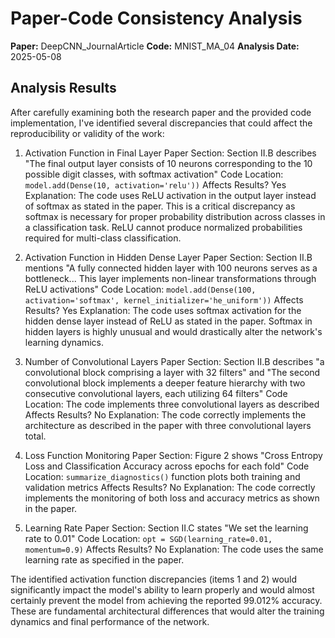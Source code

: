 # Paper-Code Consistency Analysis

**Paper:** DeepCNN_JournalArticle
**Code:** MNIST_MA_04
**Analysis Date:** 2025-05-08

## Analysis Results

After carefully examining both the research paper and the provided code implementation, I've identified several discrepancies that could affect the reproducibility or validity of the work:

1. Activation Function in Final Layer
   Paper Section: Section II.B describes "The final output layer consists of 10 neurons corresponding to the 10 possible digit classes, with softmax activation"
   Code Location: `model.add(Dense(10, activation='relu'))`
   Affects Results? Yes
   Explanation: The code uses ReLU activation in the output layer instead of softmax as stated in the paper. This is a critical discrepancy as softmax is necessary for proper probability distribution across classes in a classification task. ReLU cannot produce normalized probabilities required for multi-class classification.

2. Activation Function in Hidden Dense Layer
   Paper Section: Section II.B mentions "A fully connected hidden layer with 100 neurons serves as a bottleneck... This layer implements non-linear transformations through ReLU activations"
   Code Location: `model.add(Dense(100, activation='softmax', kernel_initializer='he_uniform'))`
   Affects Results? Yes
   Explanation: The code uses softmax activation for the hidden dense layer instead of ReLU as stated in the paper. Softmax in hidden layers is highly unusual and would drastically alter the network's learning dynamics.

3. Number of Convolutional Layers
   Paper Section: Section II.B describes "a convolutional block comprising a layer with 32 filters" and "The second convolutional block implements a deeper feature hierarchy with two consecutive convolutional layers, each utilizing 64 filters"
   Code Location: The code implements three convolutional layers as described
   Affects Results? No
   Explanation: The code correctly implements the architecture as described in the paper with three convolutional layers total.

4. Loss Function Monitoring
   Paper Section: Figure 2 shows "Cross Entropy Loss and Classification Accuracy across epochs for each fold"
   Code Location: `summarize_diagnostics()` function plots both training and validation metrics
   Affects Results? No
   Explanation: The code correctly implements the monitoring of both loss and accuracy metrics as shown in the paper.

5. Learning Rate
   Paper Section: Section II.C states "We set the learning rate to 0.01"
   Code Location: `opt = SGD(learning_rate=0.01, momentum=0.9)`
   Affects Results? No
   Explanation: The code uses the same learning rate as specified in the paper.

The identified activation function discrepancies (items 1 and 2) would significantly impact the model's ability to learn properly and would almost certainly prevent the model from achieving the reported 99.012% accuracy. These are fundamental architectural differences that would alter the training dynamics and final performance of the network.